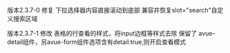 
版本2.3.7-0
修复 下拉选择器内容直接滚动到底部 
兼容并恢复slot="search"自定义搜索区域

版本2.3.7-1
修改 表格的行查看的样式，将input边框等样式去除
保留了 avue-detail组件，另avue-form组件选项含有detail:true,则开启查看模式


